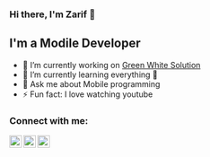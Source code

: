 ### Hi there, I'm Zarif 👋

## I'm a Modile Developer

- 🔭 I’m currently working on [Green White Solution][website]
- 🌱 I’m currently learning everything 🤣
- 💬 Ask me about Mobile programming
- ⚡ Fun fact: I love watching youtube

### Connect with me:

[<img align="left" alt="zarifergashev | YouTube" width="22px" src="https://cdn.jsdelivr.net/npm/simple-icons@v3/icons/youtube.svg" />][youtube]
[<img align="left" alt="zarifergashev | Twitter" width="22px" src="https://cdn.jsdelivr.net/npm/simple-icons@v3/icons/twitter.svg" />][twitter]
[<img align="left" alt="zarifergashev | LinkedIn" width="22px" src="https://cdn.jsdelivr.net/npm/simple-icons@v3/icons/linkedin.svg" />][linkedin]


<br />

[website]: https://smartup.uz/
[twitter]: https://twitter.com/zarifergashev
[youtube]: https://www.youtube.com/channel/UC7jvuR2XWvVUuntO85Jw6-g
[linkedin]: https://www.linkedin.com/in/zarif-ergashev-9028351a3
